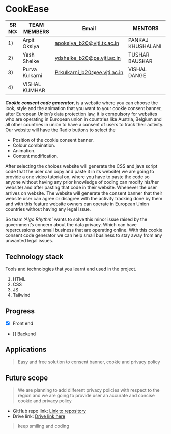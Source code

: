 # CookEase

|SR NO:| TEAM MEMBERS|Email| MENTORS|             
|---|---|---|---|
|1)|Arpit Oksiya|apoksiya_b20@vjti.tx.ac.in|PANKAJ KHUSHALANI|
|2)|Yash Shelke|ydshelke_b20@pe.vjti.ac.in|TUSHAR BAUSKAR|
|3)|Purva Kulkarni|Prkulkarni_b20@ee.vjti.ac.in|VISHAL DANGE|
|4)|VISHAL KUMHAR|

_**Cookie consent code generator**_, is a website where you can choose the look, style and the animation that you want to your cookie consent banner, after European Union’s data protection law, it is compulsory for websites who are operating in European union in countries like Austria, Belgium and all other countries in union to have a consent of users to track their activity. Our website will have the Radio buttons to select the
-	Position of the cookie consent banner.
-	Colour combination.
-	Animation.
-	Content modification.

After selecting the choices website will generate the 
CSS and java script code that the user can copy and paste it in its website( we are going to provide a one video tutorial on, where you have to paste the code so anyone without having any prior knowledge of coding can modify his/her website) and after pasting that code in their website. Whenever the user arrives on website. The website will generate the consent banner that their website user can agree or disagree with the activity tracking done by them and with this feature website owners can operate in European Union countries without having any legal issue.

So team *‘Algo Rhythm’* wants to solve this minor issue raised by the government’s concern about the data privacy. Which can have repercussions on small business that are operating online. With this cookie consent code generator we can help small business to stay away from any unwanted legal issues. 



## Technology stack

Tools and technologies that you learnt and used in the project.

1. HTML
2. CSS
3. JS
4. Tailwind

## Progress

- [x] Front end 
- [] Backend  

## Applications
>Easy and free solution to consent banner, cookie and privacy policy
## Future scope
>We are planning to add diiferent privacy policies with respect to the region and we are going to provide user an accurate and concise cookie and privacy policy 
>
* GitHub repo link: [Link to repository](https://github.com/your-repo-linkhttps://github.com/selfserver/CookEase/tree/main/Prototype)
* Drive link: [Drive link here](https://drive.google.com/drive/folders/1SRbIRZLnxR7JOcB10NyXK-GesU4FLGug)
>keep smiling and coding
